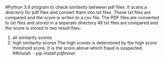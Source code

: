 #Python 3.9 program to check similarity between pdf files.
It scans a directory for pdf  files and convert them into txt files.
These txt files are compared and the score is writen to a csv file.
The PDF files are converted to txt files and stored in a seperate directory
All txt files are compared and the score is stored in two  result files:
1. all similarity scores
2. high similarity scores
The high scores is determined by the high score threshold score. It is the score above which fraud is suspected.
##Install:
*- pip install pdfminer*